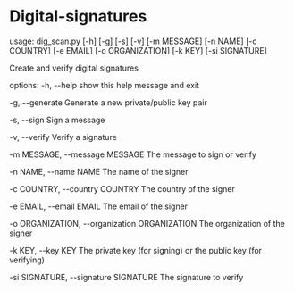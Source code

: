 # Digital-signatures

usage: dig_scan.py [-h] [-g] [-s] [-v] [-m MESSAGE]
                   [-n NAME] [-c COUNTRY] [-e EMAIL]
                   [-o ORGANIZATION] [-k KEY]
                   [-si SIGNATURE]

Create and verify digital signatures

options:
  -h, --help            show this help message and
                        exit

  -g, --generate        Generate a new
                        private/public key pair

  -s, --sign            Sign a message

  -v, --verify          Verify a signature

  -m MESSAGE, --message MESSAGE
                        The message to sign or
                        verify

  -n NAME, --name NAME  The name of the signer

  -c COUNTRY, --country COUNTRY
                        The country of the signer

  -e EMAIL, --email EMAIL
                        The email of the signer

  -o ORGANIZATION, --organization ORGANIZATION
                        The organization of the
                        signer

  -k KEY, --key KEY     The private key (for
                        signing) or the public key
                        (for verifying)

  -si SIGNATURE, --signature SIGNATURE
                        The signature to verify

